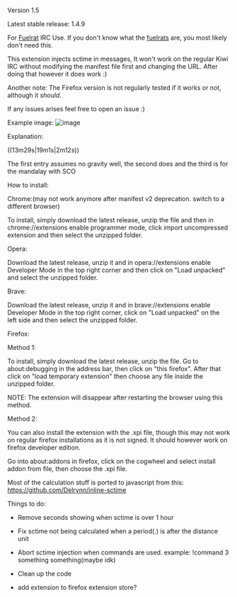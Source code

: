 Version 1.5

Latest stable release: 1.4.9

For [Fuelrat](https://fuelrats.com/) IRC Use. If you don't know what the [fuelrats](https://fuelrats.com/) are, you most likely don't need this.



This extension injects sctime in messages, It won't work on the regular Kiwi IRC without modifying the manifest file first and changing the URL. After doing that however it does work :)

Another note: The Firefox version is not regularly tested if it works or not, although it _should_.

If any issues arises feel free to open an issue :)

Example image: 
![image](https://github.com/user-attachments/assets/ba3f2873-91ec-44d7-b6a7-91444a6ed45c)





Explanation:

((13m29s|19m1s|2m12s))

The first entry assumes no gravity well, the second does and the third is for the mandalay with SCO

How to install:

Chrome:(may not work anymore after manifest v2 deprecation. switch to a different browser)

To install, simply download the latest release, unzip the file and then in chrome://extensions enable programmer mode, click import uncompressed extension and then select the unzipped folder.

Opera:

Download the latest release, unzip it and in opera://extensions enable Developer Mode in the top right corner and then click on "Load unpacked" and select the unzipped folder.

Brave:

Download the latest release, unzip it and in brave://extensions enable Developer Mode in the top right corner, click on "Load unpacked" on the left side and then select the unzipped folder.

Firefox:

Method 1:

To install, simply download the latest release, unzip the file. Go to about:debugging in the address bar, then click on "this firefox". After that click on "load temporary extension" then choose any file inside the unzipped folder.

NOTE: The extension will disappear after restarting the browser using this method.

Method 2:

You can also install the extension with the .xpi file, though this may not work on regular firefox installations as it is not signed. It should however work on firefox developer edition.

Go into about:addons in firefox, click on the cogwheel and select install addon from file, then choose the .xpi file.

Most of the calculation stuff is ported to javascript from this: https://github.com/Delrynn/inline-sctime

Things to do:

* Remove seconds showing when sctime is over 1 hour

* Fix sctime not being calculated when a period(.) is after the distance unit

* Abort sctime injection when commands are used. example: !command 3 something something(maybe idk)

* Clean up the code

* add extension to firefox extension store?

